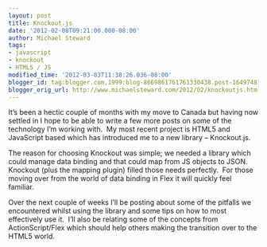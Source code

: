 ```yaml
---
layout: post
title: Knockout.js
date: '2012-02-08T09:21:00.000-08:00'
author: Michael Steward
tags:
- javascript
- knockout
- HTML5 / JS
modified_time: '2012-03-03T11:38:26.036-08:00'
blogger_id: tag:blogger.com,1999:blog-8669861761761330438.post-1649748124782613882
blogger_orig_url: http://www.michaelsteward.com/2012/02/knockoutjs.html
---
```


It’s been a hectic couple of months with my move to Canada but having now settled in I hope to be able to write a few more posts on some of the technology I’m working with.  My most recent project is HTML5 and JavaScript based which has introduced me to a new library – Knockout.js.

The reason for choosing Knockout was simple; we needed a library which could manage data binding and that could map from JS objects to JSON.  Knockout (plus the mapping plugin) filled those needs perfectly.  For those moving over from the world of data binding in Flex it will quickly feel familiar. 

Over the next couple of weeks I’ll be posting about some of the pitfalls we encountered whilst using the library and some tips on how to most effectively use it.  I’ll also be relating some of the concepts from ActionScript/Flex which should help others making the transition over to the HTML5 world.